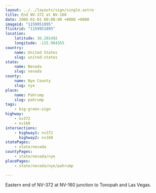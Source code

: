 ```yaml
---
layout: ../../layouts/sign/single.astro
title: End NV-372 at NV-160
date: 2006-02-01 00:00:00 +0000 +0000
imageid: "1159951895"
flickrid: "1159951895"
location:
    latitude: 36.201492
    longitude: -115.984355
country:
    name: United States
    slug: united-states
state:
    name: Nevada
    slug: nevada
county:
    name: Nye County
    slug: nye
place:
    name: Pahrump
    slug: pahrump
tags:
    - big-green-sign
highway:
    - nv372
    - nv160
intersections:
    - highway1: nv372
      highway2: nv160
statePages:
    - state/nevada
countyPages:
    - state/nevada/nye
placePages:
    - state/nevada/nye/pahrump

---
```

Eastern end of NV-372 at NV-160 junction to Tonopah and Las Vegas.